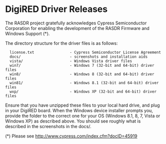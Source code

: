# DigiRED Driver Releases

The RASDR project gratefully acknowledges Cypress Semiconductor Corporation for enabling the development of the RASDR Firmware and Windows Support (*).

The directory structure for the driver files is as follows:

      license.txt                - Cypress Semiconductor License Agreement
      docs/                      - screenshots and installation aids
      vista/                     - Windows Vista driver files
      win7/                      - Windows 7 (32-bit and 64-bit) driver files
      win8/                      - Windows 8 (32-bit and 64-bit) driver files
      win81/                     - Windows 8.1 (32-bit and 64-bit) driver files
      wxp/                       - Windows XP (32-bit and 64-bit) driver files

Ensure that you have unzipped these files to your local hard drive, and plug in your DigiRED board.  When the Windows device installer prompts you, provide the folder to the correct one for your OS (Windows 8.1, 8, 7, Vista or Windows XP) as described above.  You should see roughly what is described in the screenshots in the docs/.

(*) Please see http://www.cypress.com/index.cfm?docID=45919
